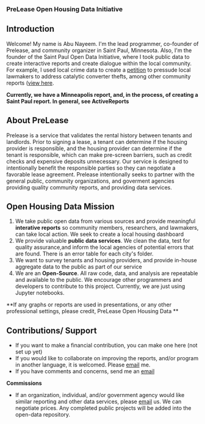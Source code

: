### PreLease Open Housing Data Initiative

## Introduction

Welcome! My name is Abu Nayeem. I'm the lead programmer, co-founder of Prelease, and community organizer in Saint Paul, Minnesota. Also, I'm the founder of the Saint Paul Open Data Initiative, where I took public data to create interactive reports and create dialogue within the local community. For example, I used local crime data to create a [petition](https://chng.it/xXpjKB8r) to pressude local lawmakers to address catalytic converter thefts, among other community reports ([view here](https://github.com/sustainabu/OpenData_Saint_Paul/blob/b5af2d28b4d845b5180f8e258cc1a75df200df91/ActiveReports.md). 

**Currently, we have a Minneapolis report, and, in the process, of creating a Saint Paul report. In general, see ActiveReports**

## About PreLease 

Prelease is a service that validates the rental history between tenants and landlords. Prior to signing a lease, a tenant can determine if the housing provider is responsible, and the housing provider can determine if the tenant is responsible, which can make pre-screen barriers, such as credit checks and expensive deposits unnecessary. Our service is designed to intentionally benefit the responsible parties so they can negotiate a favorable lease agreement. Prelease intentionally seeks to partner with the general public, community organizations, and goverment agencies providing quality community reports, and providing data services.


## Open Housing Data Mission

1) We take public open data from various sources and provide meaningful **interative reports** so community members, researchers, and  lawmakers, can take local action. We seek to create a local housing dashboard
2) We provide valuable **public data services**. We clean the data, test for quality assurance,and inform the local agencies of potential errors that are found. There is an error table for each city's folder. 
3) We want to survey tenants and housing providers, and provide in-house aggregate data to the public as part of our service
4) We are an **Open-Source**. All raw code, data, and analysis are repeatable and available to the public. We encourage other programmers and developers to contribute to this project. Currently, we are just using Jupyter notebooks.

**If any graphs or reports are used in presentations, or any other professional settings, please credit, PreLease Open Housing Data **

## Contributions/ Support
  - If you want to make a financial contribution, you can make one here (not set up yet)
  - If you would like to collaborate on improving the reports, and/or program in another language, it is welcomed. Please [email](mailto:anayeem1@gmail.com?Subject=Open-Data%20Contributer:) me.
  - If you have comments and concerns, send me an [email](mailto:anayeem1@gmail.com?Subject=Open-Data%20Comment:) 

**Commissions**
  - If an organization, individual, and/or government agency would like similar reporting and other data services, please [email](mailto:anayeem1@gmail.com?Subject=Open-Data%20Commission:) us. We can negotiate prices. Any completed public projects will be added into the open-data repository.  

